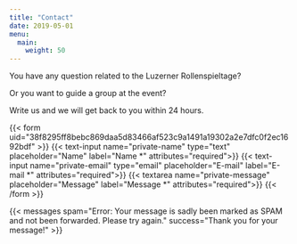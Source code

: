 ```yaml
---
title: "Contact"
date: 2019-05-01
menu:
  main:
    weight: 50
---
```


You have any question related to the Luzerner Rollenspieltage?

Or you want to guide a group at the event?

Write us and we will get back to you within 24 hours.

{{< form uid="38f8295ff8bebc869daa5d83466af523c9a1491a19302a2e7dfc0f2ec1692bdf" >}}
  {{< text-input name="private-name" type="text" placeholder="Name" label="Name *" attributes="required">}}
  {{< text-input name="private-email" type="email" placeholder="E-mail" label="E-mail *" attributes="required">}}
  {{< textarea name="private-message" placeholder="Message" label="Message *" attributes="required">}}
{{< /form >}}

{{< messages spam="Error: Your message is sadly been marked as SPAM and not been forwarded. Please try again." success="Thank you for your message!" >}}
